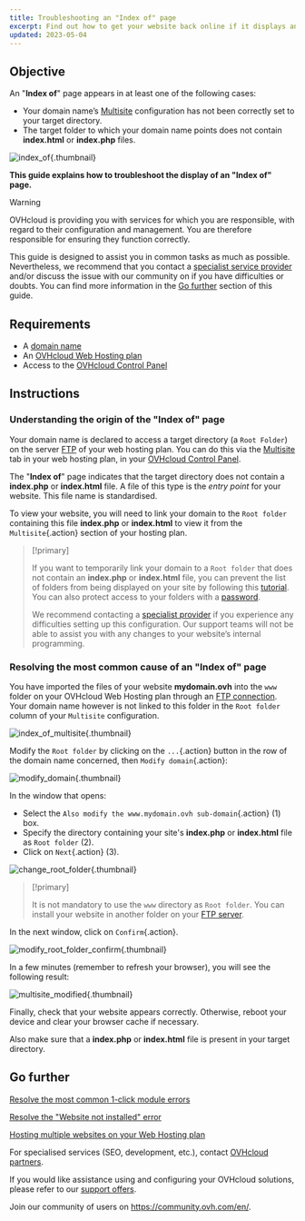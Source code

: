 ```yaml
---
title: Troubleshooting an "Index of" page
excerpt: Find out how to get your website back online if it displays an "Index of" page
updated: 2023-05-04
---
```


## Objective

An "**Index of**" page appears in at least one of the following cases:

- Your domain name’s [Multisite](/pages/web_cloud/web_hosting/multisites_configure_multisite) configuration has not been correctly set to your target directory.
- The target folder to which your domain name points does not contain **index.html** or **index.php** files.

![index_of](images/index_of.png){.thumbnail}

**This guide explains how to troubleshoot the display of an "Index of" page.**

> [!warning]
> OVHcloud is providing you with services for which you are responsible, with regard to their configuration and management. You are therefore responsible for ensuring they function correctly.
>
>This guide is designed to assist you in common tasks as much as possible. Nevertheless, we recommend that you contact a [specialist service provider](https://partner.ovhcloud.com/en-ca/directory/) and/or discuss the issue with our community on if you have difficulties or doubts. You can find more information in the [Go further](#gofurther) section of this guide.
>

## Requirements

- A [domain name](https://www.ovhcloud.com/en-ca/domains/)
- An [OVHcloud Web Hosting plan](https://www.ovhcloud.com/en-ca/web-hosting/)
- Access to the [OVHcloud Control Panel](https://ca.ovh.com/auth/?action=gotomanager&from=https://www.ovh.com/ca/en/&ovhSubsidiary=ca)

## Instructions

### Understanding the origin of the "Index of" page

Your domain name is declared to access a target directory (a `Root Folder`) on the server [FTP](/pages/web_cloud/web_hosting/ftp_connection) of your web hosting plan. You can do this via the [Multisite](/pages/web_cloud/web_hosting/multisites_configure_multisite) tab in your web hosting plan, in your [OVHcloud Control Panel](https://ca.ovh.com/auth/?action=gotomanager&from=https://www.ovh.com/ca/en/&ovhSubsidiary=ca).

The "**Index of**" page indicates that the target directory does not contain a **index.php** or **index.html** file. A file of this type is the *entry point* for your website. This file name is standardised.

To view your website, you will need to link your domain to the `Root folder` containing this file **index.php** or **index.html** to view it from the `Multisite`{.action} section of your hosting plan.

> [!primary]
>
> If you want to temporarily link your domain to a `Root folder` that does not contain an **index.php** or **index.html** file, you can prevent the list of folders from being displayed on your site by following this [tutorial](/pages/web/hosting/htaccess_what_else_can_you_do#prevent-the-content-of-a-directory-from-being-listed). You can also protect access to your folders with a [password](/pages/web_cloud/web_hosting/htaccess_protect_directory_by_password).
>
> We recommend contacting a [specialist provider](https://partner.ovhcloud.com/en-ca/directory/) if you experience any difficulties setting up this configuration. Our support teams will not be able to assist you with any changes to your website’s internal programming.

### Resolving the most common cause of an "Index of" page

You have imported the files of your website **mydomain.ovh** into the `www` folder on your OVHcloud Web Hosting plan through an [FTP connection](/pages/web_cloud/web_hosting/ftp_connection). Your domain name however is not linked to this folder in the `Root folder` column of your `Multisite` configuration.

![index_of_multisite](images/index_of_multisite.png){.thumbnail}

Modify the `Root folder` by clicking on the `...`{.action} button in the row of the domain name concerned, then `Modify domain`{.action}:

![modify_domain](images/modify_domain.png){.thumbnail}

In the window that opens:

- Select the `Also modify the www.mydomain.ovh sub-domain`{.action} (1) box.
- Specify the directory containing your site's **index.php** or **index.html** file as `Root folder` (2).
- Click on `Next`{.action} (3).

![change_root_folder](images/change_root_folder01.png){.thumbnail}

> [!primary]
>
> It is not mandatory to use the `www` directory as `Root folder`. You can install your website in another folder on your [FTP server](/pages/web_cloud/web_hosting/ftp_connection).
>

In the next window, click on `Confirm`{.action}.

![modify_root_folder_confirm](images/modify_root_folder_confirm.png){.thumbnail}

In a few minutes (remember to refresh your browser), you will see the following result: 

![multisite_modified](images/multisite_modified.png){.thumbnail}

Finally, check that your website appears correctly. Otherwise, reboot your device and clear your browser cache if necessary.

Also make sure that a **index.php** or **index.html** file is present in your target directory.

## Go further <a name="gofurther"></a>

[Resolve the most common 1-click module errors](/pages/web_cloud/web_hosting/diagnostic_errors_module1clic)

[Resolve the "Website not installed" error](/pages/web_cloud/web_hosting/multisites_website_not_installed)

[Hosting multiple websites on your Web Hosting plan](/pages/web_cloud/web_hosting/multisites_configure_multisite)

For specialised services (SEO, development, etc.), contact [OVHcloud partners](https://partner.ovhcloud.com/en-ca/directory/).

If you would like assistance using and configuring your OVHcloud solutions, please refer to our [support offers](https://www.ovhcloud.com/en-ca/support-levels/).

Join our community of users on <https://community.ovh.com/en/>.
